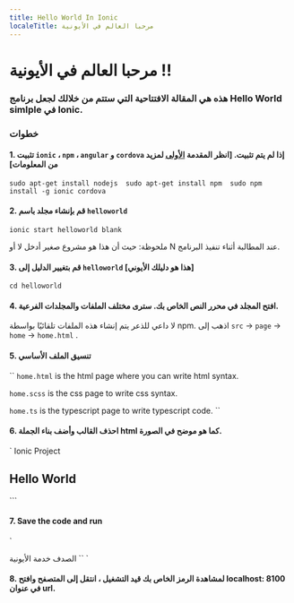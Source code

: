 ```yaml
---
title: Hello World In Ionic 
localeTitle: مرحبا العالم في الأيونية
---
```

# مرحبا العالم في الأيونية !!

### هذه هي المقالة الافتتاحية التي ستتم من خلالك لجعل برنامج Hello World simlple في Ionic.

### خطوات

#### 1\. تثبيت `ionic` ، `npm` ، `angular` و `cordova` إذا لم يتم تثبيت. \[انظر المقدمة [الأولى](https://guide.freecodecamp.org/ionic) لمزيد من المعلومات\]

 `sudo apt-get install nodejs 
 sudo apt-get install npm 
 sudo npm install -g ionic cordova 
` 

#### 2\. قم بإنشاء مجلد باسم `helloworld`

 `ionic start helloworld blank 
` 

ملحوظة: حيث أن هذا هو مشروع صغير أدخل لا أو N عند المطالبة أثناء تنفيذ البرنامج.

#### 3\. قم بتغيير الدليل إلى `helloworld` \[هذا هو دليلك الأيوني\]

 `cd helloworld 
` 

#### 4\. افتح المجلد في محرر النص الخاص بك. سترى مختلف الملفات والمجلدات الفرعية.

لا داعي للذعر يتم إنشاء هذه الملفات تلقائيًا بواسطة npm. اذهب إلى `src` -> `page` -> `home` -> `home.html` .

#### 5\. تنسيق الملف الأساسي

 `` `home.html` is the html page where you can write html syntax.<br/> 
 
 `home.scss` is the css page to write css syntax.<br/> 
 
 `home.ts` is the typescript page to write typescript code. 
`` 

#### 6\. احذف القالب وأضف بناء الجملة html كما هو موضح في الصورة.

 `
 <ion-header> 
  <ion-navbar> 
    <ion-title> 
      Ionic Project 
    </ion-title> 
   </ion-navbar> 
  </ion-header> 
 
  <ion-content padding> 
   <h2>Hello World </h2> 
  </ion-content> 
 ``` 
 
 
 #### 7. Save the code and run 
` 

الصدف خدمة الأيونية \`\` \`

#### 8\. لمشاهدة الرمز الخاص بك قيد التشغيل ، انتقل إلى المتصفح وافتح localhost: 8100 في عنوان url.